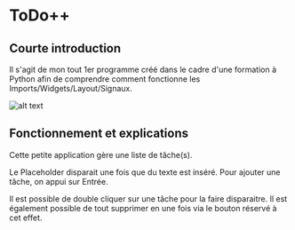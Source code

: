 # ToDo++

## Courte introduction
Il s'agit de mon tout 1er programme créé dans le cadre d'une formation à Python afin de comprendre comment fonctionne les Imports/Widgets/Layout/Signaux.

![alt text](https://zupimages.net/up/22/13/t3ib.png)


## Fonctionnement et explications
Cette petite application gère une liste de tâche(s).

Le Placeholder disparait une fois que du texte est inséré.
Pour ajouter une tâche, on appui sur Entrée.

Il est possible de double cliquer sur une tâche pour la faire disparaitre.
Il est également possible de tout supprimer en une fois via le bouton réservé à cet effet.
